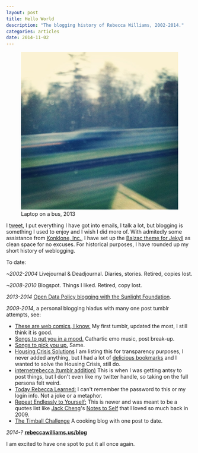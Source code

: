 ```yaml
---
layout: post
title: Hello World
description: "The blogging history of Rebecca Williams, 2002-2014."
categories: articles
date: 2014-11-02
---
```

<figure>
	<img src="/images/blur.jpg">
	<figcaption>Laptop on a bus, 2013</figcaption>
</figure>

I [tweet](https://www.twitter.com/internetrebecca), I put everything I have got into emails, I talk a lot, but blogging is something I used to enjoy and I wish I did more of. With admitedly some assistance from [Konklone, Inc.](https://konklone.com/), I have set up the [Balzac theme for Jekyll](http://jekyll.gtat.me/about/) as clean space for no excuses. For historical purposes, I have rounded up my short history of weblogging. 

To date:

*~2002-2004* Livejournal & Deadjournal. Diaries, stories. Retired, copies lost.  

*~2008-2010* Blogspot. Things I liked. Retired, copy lost.  

*2013-2014* [Open Data Policy blogging with the Sunlight Foundation](http://sunlightfoundation.com/blog/author/rwilliams/).  

*2009-2014*, a personal blogging hiadus with many one post tumblr attempts, see:  

* [These are web comics, I know.](http://thesearewebcomicsiknow.tumblr.com/) My first tumblr, updated the most, I still think it is good.  
* [Songs to put you in a mood.](http://songstoputyouinamood.tumblr.com/) Cathartic emo music, post break-up.  
* [Songs to pick you up.](http://songstopickyouup.tumblr.com/) Same.  
*  [Housing Crisis Solutions](http://housingcrisissolutions.tumblr.com/) I am listing this for transparency purposes, I never added anything, but I had a lot of [delicious bookmarks](https://delicious.com/thisisdumbiknow/tag_bundle/PlanningThesis) and I wanted to solve the Housing Crisis, still do.   
* [internetrebecca (tumblr addition)](http://internetrebecca.tumblr.com/) This is when I was getting antsy to post things, but I don't even like my twitter handle, so taking on the full persona felt weird.  
* [Today Rebecca Learned:](http://todayrebeccalearned.tumblr.com/) I can't remember the password to this or my login info. Not a joke or a metaphor.  
* [Repeat Endlessly to Yourself:](http://repeatendlesslytoyourself.tumblr.com/) This is newer and was meant to be a quotes list like [Jack Cheng](http://jackcheng.com/)'s [Notes to Self](https://web.archive.org/web/20090317095650/http://jackcheng.tumblr.com/) that I loved so much back in 2009.  
* [The Timball Challenge](http://thetimballchallenge.tumblr.com/) A cooking blog with one post to date.  

*2014-?* **[rebeccawilliams.us/blog](http://rebeccawilliams.us/blog)** 

I am excited to have one spot to put it all once again. 


